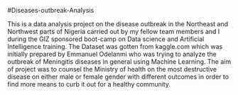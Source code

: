 #Diseases-outbreak-Analysis

This is a data analysis project on the disease outbreak in the Northeast and Northwest parts of Nigeria carried out by my fellow team members and I during the GIZ sponsored  boot-camp on Data science and Artificial Intelligence training. The Dataset was gotten from kaggle.com which was initially prepared by Emmanuel Odelanmi who was trying to analyze the outbreak of Meningitis diseases in general using Machine Learning. The aim of project was to counsel the  Ministry of health on the most destructive disease on either male or female gender  with different outcomes in order to find more means to curb it out  for a healthy community.
